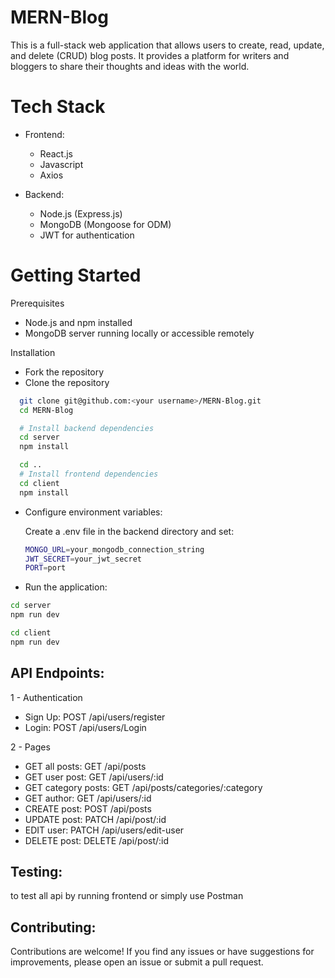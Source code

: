 
# MERN-Blog

This is a full-stack web application that allows users to create, read, update, and delete (CRUD) blog posts. It provides a platform for writers and bloggers to share their thoughts and ideas with the world.

# Tech Stack

* Frontend:
   
   * React.js
   * Javascript
   * Axios

* Backend:
 
   * Node.js (Express.js)
   * MongoDB (Mongoose for ODM)
   * JWT for authentication

# Getting Started

 Prerequisites

   * Node.js and npm installed
   * MongoDB server running locally or accessible remotely

   

Installation

   * Fork the repository
   * Clone the repository

```bash
  git clone git@github.com:<your username>/MERN-Blog.git
  cd MERN-Blog

  # Install backend dependencies
  cd server
  npm install

  cd ..
  # Install frontend dependencies
  cd client
  npm install
```

  * Configure environment variables:

    Create a .env file in the backend directory and set:

    ```bash
    MONGO_URL=your_mongodb_connection_string
    JWT_SECRET=your_jwt_secret
    PORT=port
    ```
  * Run the application:
  ```bash
  cd server
  npm run dev

  cd client
  npm run dev
  ```


## API Endpoints: 
 1 - Authentication
 
  * Sign Up: POST /api/users/register
  * Login: POST /api/users/Login

 2 - Pages

  * GET all posts: GET /api/posts
  * GET user post: GET /api/users/:id
  * GET category posts: GET /api/posts/categories/:category
  * GET author: GET /api/users/:id
  * CREATE post: POST /api/posts
  * UPDATE post: PATCH /api/post/:id
  * EDIT user: PATCH /api/users/edit-user
  * DELETE post: DELETE /api/post/:id

## Testing:

to test all api by running frontend or simply use Postman

## Contributing:

Contributions are welcome! If you find any issues or have suggestions for improvements, please open an issue or submit a pull request.
